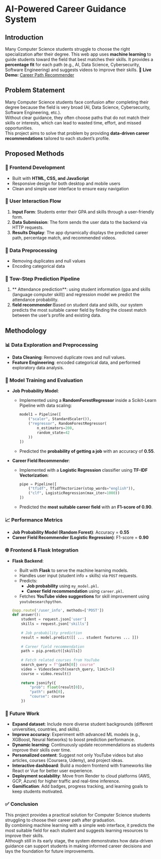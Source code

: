 # AI-Powered Career Guidance System

## Introduction

Many Computer Science students struggle to choose the right specialization after their degree. This web app uses **machine learning** to guide students toward the field that best matches their skills. It provides a **percentage fit** for each path (e.g., AI, Data Science, Cybersecurity, Software Engineering) and suggests videos to improve their skills.
🔗 **Live Demo:** [Career Path Recommender](https://carrer-path-8.onrender.com/)

## Problem Statement

Many Computer Science students face confusion after completing their degree because the field is very broad (AI, Data Science, Cybersecurity, Software Engineering, etc.).  
Without clear guidance, they often choose paths that do not match their skills or interests, which can lead to wasted time, effort, and missed opportunities.  
This project aims to solve that problem by providing **data-driven career recommendations** tailored to each student’s profile.


## Proposed Methods

### 🔹 Frontend Development
- Built with **HTML, CSS, and JavaScript**  
- Responsive design for both desktop and mobile users  
- Clean and simple user interface to ensure easy navigation  

### 🔹 User Interaction Flow
1. **Input Form**: Students enter their GPA and skills through a user-friendly form.  
2. **Data Submission**: The form sends the user data to the backend via HTTP requests.  
3. **Results Display**: The app dynamically displays the predicted career path, percentage match, and recommended videos.  
  


### 🔹 Data Preprocessing
- Removing duplicates and null values  
 - Encoding categorical data
### 🔹 Tow-Step Prediction Pipeline

1. **	Attendance prediction**: using student information (gpa and skills (language computer skill)) and regression model we predict the attendance probability.  
2. **field recommender**:Based on student data and skills, our system predicts the most suitable career field by finding the closest match between the user’s profile and existing data.

## Methodology

### 📊 Data Exploration and Preprocessing
- **Data Cleaning**: Removed duplicate rows and null values.  
- **Feature Engineering**: encoded categorical data, and performed exploratory data analysis.  
### 🤖 Model Training and Evaluation

- **Job Probability Model**:  
  - Implemented using a **RandomForestRegressor** inside a Scikit-Learn Pipeline with data scaling:  
    ```python
    model1 = Pipeline([
        ("scaler", StandardScaler()),
        ("regressor", RandomForestRegressor(
            n_estimators=200,
            random_state=42
        ))
    ])
    ```  
  - Predicted the **probability of getting a job** with an accuracy of **0.55**.  

- **Career Field Recommender**:  
  - Implemented with a **Logistic Regression** classifier using **TF-IDF Vectorization**:  
    ```python
    pipe = Pipeline([
        ("tfidf", TfidfVectorizer(stop_words="english")),
        ("clf", LogisticRegression(max_iter=1000))
    ])
    ```  
  - Predicted the **most suitable career field** with an **F1-score of 0.90**.  

### 📈 Performance Metrics
- **Job Probability Model (Random Forest)**: Accuracy = **0.55**  
- **Career Field Recommender (Logistic Regression)**: F1-score = **0.90**
### 🌐 Frontend & Flask Integration  

- **Flask Backend**:  
  - Built with **Flask** to serve the machine learning models.  
  - Handles user input (student info + skills) via `POST` requests.  
  - Predicts:  
    - **Job probability** using `my_model.pkl`.  
    - **Career field recommendation** using `career.pkl`.  
  - Fetches **YouTube video suggestions** for skill improvement using `youtubesearchpython`.  

  ```python
  @app.route('/user_info', methods=['POST'])
  def answer():
      student = request.json['user']
      skills = request.json['skills']
      
      # Job probability prediction
      result = model.predict([[ ... student features ... ]])
      
      # Career field recommendation
      path = pip.predict([skills])
      
      # Fetch related courses from YouTube
      search_query = f"{path[0]} course"
      video = VideosSearch(search_query, limit=5)
      course = video.result()
      
      return jsonify({
          "prob": float(result[0]),
          "path": path[0],
          "course": course
      })
### 🔮 Future Work  
- **Expand dataset**: Include more diverse student backgrounds (different universities, countries, and skills).  
- **Improve accuracy**: Experiment with advanced ML models (e.g., XGBoost, Neural Networks) to boost prediction performance.  
- **Dynamic learning**: Continuously update recommendations as students improve their skills over time.  
- **Personalized content**: Suggest not only YouTube videos but also articles, courses (Coursera, Udemy), and project ideas.  
- **Interactive dashboard**: Build a modern frontend with frameworks like React or Vue for better user experience.  
- **Deployment scalability**: Move from Render to cloud platforms (AWS, GCP, Azure) for higher traffic and real-time inference.  
- **Gamification**: Add badges, progress tracking, and learning goals to keep students motivated.  
### ✅ Conclusion  
This project provides a practical solution for Computer Science students struggling to choose their career path after graduation.  
By combining machine learning with a simple web interface, it predicts the most suitable field for each student and suggests learning resources to improve their skills.  
Although still in its early stage, the system demonstrates how data-driven guidance can support students in making informed career decisions and lays the foundation for future improvements.  




